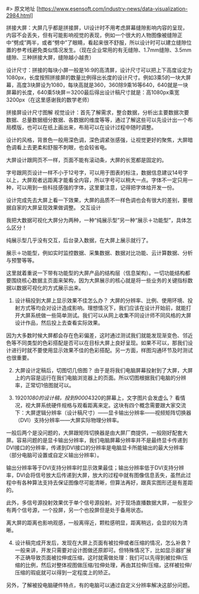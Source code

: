 #> 原文地址 [https://www.esensoft.com/industry-news/data-visualization-2984.html]

拼接大屏：大屏几乎都是拼接屏，UI设计时不用考虑屏幕缝隙影响内容的呈现，内容不会丢失，但有可能影响视觉的表现，例如一个很大的人物图像被缝隙正中“劈成”两半，或者“劈中”了眼睛，看起来很不舒服，所以设计时可以建立缝隙位置的参考线避免类似情况发生。（现在企业常用的有无缝隙、1.7mm缝隙、3.5mm缝隙、三种拼接大屏，缝隙越小越贵）

设计尺寸：拼接的每块小屏一般是16:9的高清屏，设计尺寸可以把上下高度设定为1080px，长度按照拼接屏的数量比例得出长度的设计尺寸。例如3乘5的一块大屏幕，高度3块屏设为1080，每块高就是360，360除9乘16等640，640就是一块屏幕的长度，640乘5块屏＝3200最后得出设计稿尺寸就是：高1080px乘宽3200px（在这里感谢我的数学老师）

拼接屏设计尺寸图解
视觉设计：首先了解需求，整合数据，分析出主要数据次要数据、总量数据细分数据、各数据的维度等等，通过了解这些可以先设计出一个布局模版，也可以在纸上画出来，布局可以在设计过程中随时调整。

设计的风格，背景色一般用深色调，深色调紧张感强，让视觉更好的聚焦，大屏暗色调看上去更柔和舒服不刺眼，也会较省电。

大屏设计跟网页不一样，页面不能有滚动条，大屏的长宽都是固定的。

字号跟网页设计一样不小于12号字，可以用于图表的标注，数据信息建议14号字以上，大屏观者远距离才能看全内容，所以字号可以稍大一点。字体不一定只用一种，可以用到一些科技感强的字体，这里要注意，记得把字体给开发一份。

设计完成先去大屏上看一下效果，大屏的品质不一样色调也会有很大的差别，要根据自家的大屏呈现效果做调整。
交互设计

我把大数据可视化大屏分为两种，一种“纯展示型”另一种“展示＋功能型”，具体怎么区分！

纯展示型几乎没有交互，后台录入数据，在大屏上展示就行了。

展示＋功能型，例如实时监控数据、采集数据、数据对比功能、云计算数据、分析与预警等等。

这里就着重说一下带有功能型的大屏产品的结构层（信息架构）。一切功能结构都要围绕核心数据主页面来架构，因为大屏展示的核心就是将一些业务的关键指标数据以数据可视化的方式展示出来。

1. 设计稿投到大屏上显示效果不佳怎么办？
大屏的分辨率、比例、使用环境、投射方式等均会对设计造成影响。理想情况下，我们应该在设计开始前，就能打开大屏系统做一些简单测试。我们可以从网上收集不同设计师不同风格的大屏设计作品，然后投上去查看实际效果。

因为大多数时候大屏都会存在色彩偏差，这时通过测试我们就能发现渐变色、邻近色等不同类型的色彩搭配是否可以在目标大屏上良好呈现。如果不可以，那我们设计进行时就不要使用显示效果不佳的色彩搭配。另一方面，样图沟通环节及时测试也很重要。

2. 大屏设计定稿后，切图切几倍图？
由于是将我们电脑屏幕投射到了大屏，大屏上的内容是运行在我们电脑浏览器上的页面。所以切图根据我们电脑的分辨率，正常切1倍图就可以。

3. 1920*1080的设计稿，投到9000*4320的屏幕上，文字图片会发虚么？
看情况，视大屏系统硬件规格与观看距离来定。这块有四个概念需要跟大家交流下：大屏逻辑分辨率（设计稿尺寸）——显卡输出分辨率——视频矩阵切换器（DVI）支持分辨率——大屏实际物理分辨率。

一般后两个是没问题的，大屏跟矩阵切换器是由大屏厂商提供，一般刚好配套大屏。容易问题的是显卡输出分辨率，我们电脑屏幕分辨率并不是最终显卡传递到DVI接口的分辨率，传递到DVI接口的分辨率是电脑显卡所能输出的最大分辨率（部分电脑可设置或自定义输出分辨率）。

输出分辨率等于DVI支持分辨率时显示效果最佳；输出分辨率低于DVI支持分辨率，DVI会将信号放大后传递到大屏，放大的过程中就有图像信息丢失，虽然此过程中有各种算法支持去保证图像尽可能清晰，但算法再好，跟真实图形还是有差距的。

此外，多信号源投射效果优于单个信号源投射。对于现场直播数据大屏，一般至少有两个信号源，一个投屏，另一个也投屏但是处于备用状态。

离大屏的距离也影响观感，一般离得近，颗粒感明显，距离稍远，会显的较为清晰。

4. 设计稿完成开发后，发现在大屏上页面有被拉伸或者压缩的情况，怎么补救？
一般来讲，开发只需要对设计图做还原即可。但特殊情况下，比如显示器扩展不正确导致页面被拉伸或压缩，这时就需做处理：我们可以先得到被拉伸/压缩的比例，然后对整体视图做压缩/拉伸处理，再由其拉伸/压缩，这样被拉伸/压缩的瑕疵就可以得到一定程度上的矫正。

另外，了解被投电脑硬件特点，有的电脑可以通过自定义分辨率解决这部分问题。

